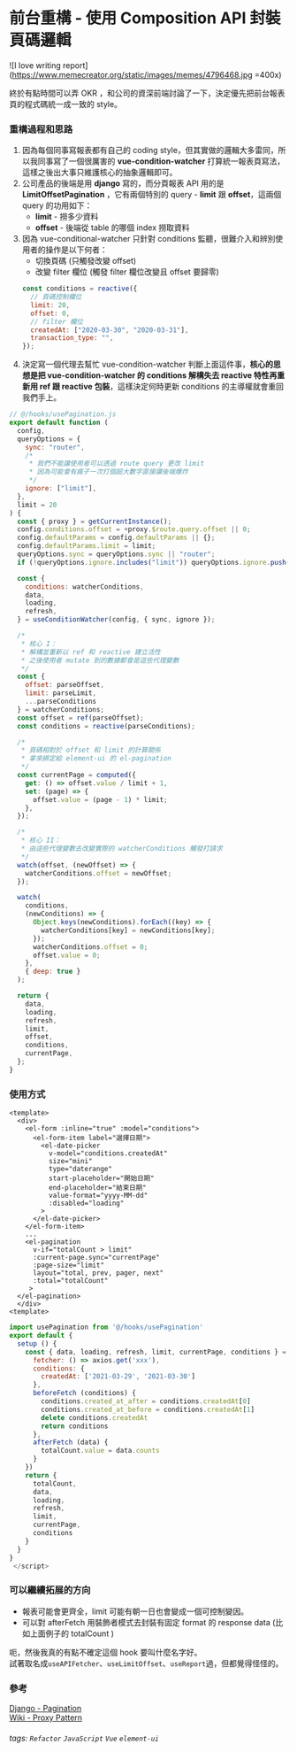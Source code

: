 # 前台重構 - 使用 Composition API 封裝頁碼邏輯

![I love writing report](https://www.memecreator.org/static/images/memes/4796468.jpg =400x)

終於有點時間可以弄 OKR ，和公司的資深前端討論了一下，決定優先把前台報表頁的程式碼統一成一致的 style。

### 重構過程和思路

1. 因為每個同事寫報表都有自己的 coding style，但其實做的邏輯大多雷同，所以我同事寫了一個很厲害的 **vue-condition-watcher** 打算統一報表頁寫法，這樣之後出大事只維護核心的抽象邏輯即可。
2. 公司產品的後端是用 **django** 寫的，而分頁報表 API 用的是 **LimitOffsetPagination** ，它有兩個特別的 query - **limit** 跟 **offset**，這兩個 query 的功用如下：
   - **limit** - 撈多少資料
   - **offset** - 後端從 table 的哪個 index 撈取資料
3. 因為 vue-conditional-watcher 只針對 conditions 監聽，很難介入和辨別使用者的操作是以下何者：
   - 切換頁碼 (只觸發改變 offset)
   - 改變 filter 欄位 (觸發 filter 欄位改變且 offset 要歸零)
   ```javascript
   const conditions = reactive({
     // 頁碼控制欄位
     limit: 20,
     offset: 0,
     // filter 欄位
     createdAt: ["2020-03-30", "2020-03-31"],
     transaction_type: "",
   });
   ```
4. 決定寫一個代理去幫忙 vue-condition-watcher 判斷上面這件事，**核心的思想是把 vue-condition-watcher 的 conditions 解構失去 reactive 特性再重新用 ref 跟 reactive 包裝**，這樣決定何時更新 conditions 的主導權就會重回我們手上。

```javascript
// @/hooks/usePagination.js
export default function (
  config,
  queryOptions = {
    sync: "router",
    /*
     * 我們不能讓使用者可以透過 route query 更改 limit
     * 因為可能會有瘋子一次打個超大數字直接讓後端爆炸
     */
    ignore: ["limit"],
  },
  limit = 20
) {
  const { proxy } = getCurrentInstance();
  config.conditions.offset = +proxy.$route.query.offset || 0;
  config.defaultParams = config.defaultParams || {};
  config.defaultParams.limit = limit;
  queryOptions.sync = queryOptions.sync || "router";
  if (!queryOptions.ignore.includes("limit")) queryOptions.ignore.push("limit");

  const {
    conditions: watcherConditions,
    data,
    loading,
    refresh,
  } = useConditionWatcher(config, { sync, ignore });

  /*
   * 核心 I：
   * 解構並重新以 ref 和 reactive 建立活性
   * 之後使用者 mutate 到的數據都會是這些代理變數
   */
  const {
    offset: parseOffset,
    limit: parseLimit,
    ...parseConditions
  } = watcherConditions;
  const offset = ref(parseOffset);
  const conditions = reactive(parseConditions);

  /*
   * 頁碼相對於 offset 和 limit 的計算關係
   * 拿來綁定給 element-ui 的 el-pagination
   */
  const currentPage = computed({
    get: () => offset.value / limit + 1,
    set: (page) => {
      offset.value = (page - 1) * limit;
    },
  });

  /*
   * 核心 II：
   * 由這些代理變數去改變實際的 watcherConditions 觸發打請求
   */
  watch(offset, (newOffset) => {
    watcherConditions.offset = newOffset;
  });

  watch(
    conditions,
    (newConditions) => {
      Object.keys(newConditions).forEach((key) => {
        watcherConditions[key] = newConditions[key];
      });
      watcherConditions.offset = 0;
      offset.value = 0;
    },
    { deep: true }
  );

  return {
    data,
    loading,
    refresh,
    limit,
    offset,
    conditions,
    currentPage,
  };
}
```

### 使用方式

```htmlembedded
<template>
  <div>
    <el-form :inline="true" :model="conditions">
      <el-form-item label="選擇日期">
        <el-date-picker
          v-model="conditions.createdAt"
          size="mini"
          type="daterange"
          start-placeholder="開始日期"
          end-placeholder="結束日期"
          value-format="yyyy-MM-dd"
          :disabled="loading"
        >
      </el-date-picker>
    </el-form-item>
    ...
    <el-pagination
      v-if="totalCount > limit"
      :current-page.sync="currentPage"
      :page-size="limit"
      layout="total, prev, pager, next"
      :total="totalCount"
     >
  </el-pagination>
  </div>
<template>
```

```javascript
import usePagination from '@/hooks/usePagination'
export default {
  setup () {
    const { data, loading, refresh, limit, currentPage, conditions } = usePagination({
      fetcher: () => axios.get('xxx'),
      conditions: {
        createdAt: ['2021-03-29', '2021-03-30']
      },
      beforeFetch (conditions) {
        conditions.created_at_after = conditions.createdAt[0]
        conditions.created_at_before = conditions.createdAt[1]
        delete conditions.createdAt
        return conditions
      },
      afterFetch (data) {
        totalCount.value = data.counts
      }
    })
    return {
      totalCount,
      data,
      loading,
      refresh,
      limit,
      currentPage,
      conditions
    }
  }
}
 </script>
```

### 可以繼續拓展的方向

- 報表可能會更齊全，limit 可能有朝一日也會變成一個可控制變因。
- 可以對 afterFetch 用裝飾者模式去封裝有固定 format 的 response data (比如上面例子的 totalCount )

呃，然後我真的有點不確定這個 hook 要叫什麼名字好。<br/>
試著取名成`useAPIFetcher`、`useLimitOffset`、`useReport`過，但都覺得怪怪的。

### 參考

[Django - Pagination](https://www.django-rest-framework.org/api-guide/pagination/#limitoffsetpagination)<br/>
[Wiki - Proxy Pattern](https://en.wikipedia.org/wiki/Proxy_pattern)

###### tags: `Refactor` `JavaScript` `Vue` `element-ui`
